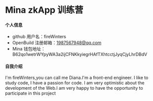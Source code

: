 <!--
 * @Author: Diana Tang
 * @Date: 2024-11-17 18:18:13
 * @LastEditors: Diana Tang
 * @Description: some description
 * @FilePath: /mina-zkapp-bootcamp/learn/fireWinters/fireWinters.md
-->
# Mina zkApp 训练营


#### 个人信息

- github 用户名：fireWinters
- OpenBuild 注册邮箱：1987567948@qq.com
- Mina 钱包地址：B62qo1wetrWYpyWA3a2ijCFNKkyiegrHAfTXhtcctjJyqCjyLhrDBdV

#### 自我介绍
I'm fireWinters,you can call me Diana.I'm a front-end engineer. I like to study code, I have a passion for code. I am very optimistic about the development of the Web.I am very happy to have the opportunity to participate in this project

